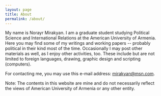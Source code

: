 ```yaml
---
layout: page
title: About
permalink: /about/
---
```


<div itemscope itemtype="http://schema.org/Person">
My name is <span itemprop="name">Norayr Mirakyan</span>. I am a graduate student studying Political Science and International Relations at the American University of Armenia. Here you may find some of my writings and working papers -- probably political in their kind most of the time. Occasionally I may post other materials as well, as I enjoy other activities, too. These include but are not limited to foreign languages, drawing, graphic design and scripting (computers).

For contacting me, you may use this e-mail address: <a href="mailto:mirakyan@msn.com" itemprop="email">mirakyan@msn.com</a>.

Note: The contents in this website are mine and do not necessarily reflect the views of American University of Armenia or any other entity.
</div>
